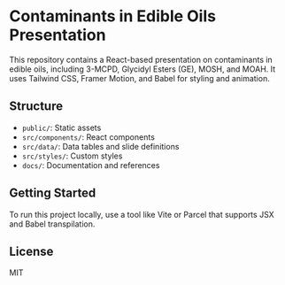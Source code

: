 
# Contaminants in Edible Oils Presentation

This repository contains a React-based presentation on contaminants in edible oils, including 3-MCPD, Glycidyl Esters (GE), MOSH, and MOAH. It uses Tailwind CSS, Framer Motion, and Babel for styling and animation.

## Structure
- `public/`: Static assets
- `src/components/`: React components
- `src/data/`: Data tables and slide definitions
- `src/styles/`: Custom styles
- `docs/`: Documentation and references

## Getting Started
To run this project locally, use a tool like Vite or Parcel that supports JSX and Babel transpilation.

## License
MIT
